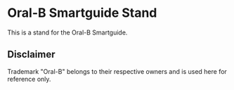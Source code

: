 # Oral-B Smartguide Stand
This is a stand for the Oral-B Smartguide.

## Disclaimer
Trademark "Oral-B" belongs to their respective owners and is used here for reference only.
